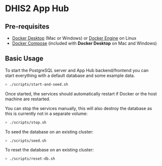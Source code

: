 # DHIS2 App Hub

## Pre-requisites

* [Docker Desktop](https://www.docker.com/products/docker-desktop) (Mac or Windows) or [Docker Engine](https://docs.docker.com/install/#supported-platforms) on Linux
* [Docker Compose](https://docs.docker.com/compose/install/) (included with **Docker Desktop** on Mac and Windows)


## Basic Usage

To start the PostgreSQL server and App Hub backend/frontend you can start everything with a default database and some example data.

```bash
> ./scripts/start-and-seed.sh
```

Once started, the services should automatically restart if Docker or the host machine are restarted.

You can stop the services manually, this will also destroy the database as this is currently not in a separate volume:

```bash
> ./scripts/stop.sh
```

To seed the database on an existing cluster:

```bash
> ./scripts/seed.sh
```

To reset the database on an existing cluster:

```bash
> ./scripts/reset-db.sh
```
